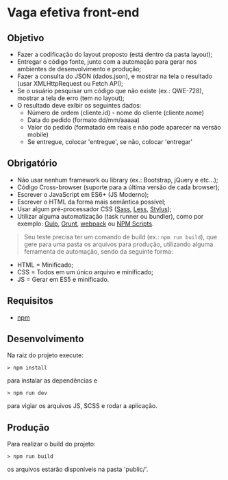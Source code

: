 # Vaga efetiva front-end

## Objetivo

* Fazer a codificação do layout proposto (está dentro da pasta layout);
* Entregar o código fonte, junto com a automação para gerar nos ambientes de desenvolvimento e produção;
* Fazer a consulta do JSON (dados.json), e mostrar na tela o resultado (usar XMLHttp​Request ou Fetch API);
* Se o usuário pesquisar um código que não existe (ex.: QWE-728), mostrar a tela de erro (tem no layout);
* O resultado deve exibir os seguintes dados:
    + Número de ordem (cliente.id) - nome do cliente (cliente.nome)
    + Data do pedido (formato dd/mm/aaaaa)
    + Valor do pedido (formatado em reais e não pode aparecer na versão mobile)
    + Se entregue, colocar 'entregue', se não, colocar 'entregar'

## Obrigatório

* Não usar nenhum framework ou library (ex.: Bootstrap, jQuery e etc...);
* Código Cross-browser (suporte para a última versão de cada browser);
* Escrever o JavaScript em ES6+ (JS Moderno);
* Escrever o HTML da forma mais semântica possível;
* Usar algum pré-processador CSS ([Sass](http://sass-lang.com), [Less](http://lesscss.org), [Stylus](http://stylus-lang.com));
* Utilizar alguma automatização (task runner ou bundler), como por exemplo: [Gulp](http://gulpjs.com), [Grunt](http://gruntjs.com), [webpack](https://webpack.js.org/) ou [NPM Scripts](https://docs.npmjs.com/misc/scripts).

> Seu teste precisa ter um comando de build (ex.: `npm run build`), que gere para uma pasta os arquivos para produção, utilizando alguma ferramenta de automação, sendo da seguinte forma:

* HTML = Minificado;
* CSS = Todos em um único arquivo e minificado;
* JS = Gerar em ES5 e minificado.

## Requisitos
* [npm](https://www.npmjs.com/get-npm)

## Desenvolvimento
Na raiz do projeto execute:

```
> npm install
```

para instalar as dependências e

```
> npm run dev
```

para vigiar os arquivos JS, SCSS e rodar a aplicação.

## Produção
Para realizar o build do projeto:
```
> npm run build
```
os arquivos estarão disponíveis na pasta 'public/'.

